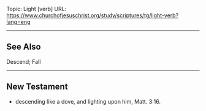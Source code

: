 Topic: Light [verb]
URL: https://www.churchofjesuschrist.org/study/scriptures/tg/light-verb?lang=eng

---

## See Also

Descend; Fall

---

## New Testament

- descending like a dove, and lighting upon him, Matt. 3:16.

